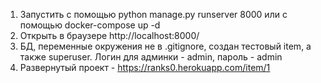 1. Запустить с помощью python manage.py runserver 8000 или с помощью docker-compose up -d
2. Открыть в браузере http://localhost:8000/
3. БД, переменные окружения не в .gitignore, создан тестовый item, а также superuser. Логин для админки - admin, пароль - admin
4. Развернутый проект - https://ranks0.herokuapp.com/item/1
